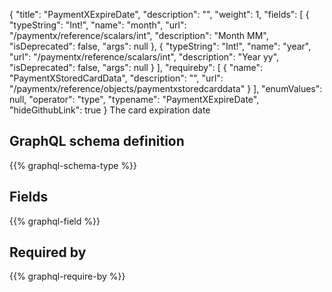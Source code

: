 {
  "title": "PaymentXExpireDate",
  "description": "",
  "weight": 1,
  "fields": [
    {
      "typeString": "Int!",
      "name": "month",
      "url": "/paymentx/reference/scalars/int",
      "description": "Month MM",
      "isDeprecated": false,
      "args": null
    },
    {
      "typeString": "Int!",
      "name": "year",
      "url": "/paymentx/reference/scalars/int",
      "description": "Year yy",
      "isDeprecated": false,
      "args": null
    }
  ],
  "requireby": [
    {
      "name": "PaymentXStoredCardData",
      "description": "",
      "url": "/paymentx/reference/objects/paymentxstoredcarddata"
    }
  ],
  "enumValues": null,
  "operator": "type",
  "typename": "PaymentXExpireDate",
  "hideGithubLink": true
}
The card expiration date
## GraphQL schema definition

{{% graphql-schema-type %}}

## Fields

{{% graphql-field %}}

## Required by

{{% graphql-require-by %}}
